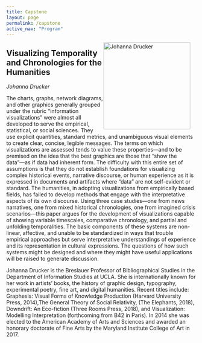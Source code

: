 ```yaml
---
title: Capstone
layout: page
permalink: /capstone
active_nav: "Program"
---
```


<img src="/year/2019/assets/speakers/johanna-drucker.jpeg"
  alt="Johanna Drucker" 
  style="float: right; margin-right: 16px;"
  width="230px" >

<!--  <p>
    <strong>Friday, October 26, 2018</strong><br>
    <strong>Time: 11:00 am</strong><br>
    <strong>Location: Conv 1, Sec C</strong>
  </p>
  
  [Video Presentation](https://vimeo.com/304098835)
-->

## Visualizing Temporality and Chronologies for the Humanities
*Johanna Drucker*

The charts, graphs, network diagrams, and other graphics generally grouped under the rubric “information visualizations” were almost all developed to serve the empirical, statistical, or social sciences. They use explicit quantities, standard metrics, and unambiguous visual elements to create clear, concise, legible messages. The terms on which visualizations are assessed tends to value these properties—and to be premised on the idea that the best graphics are those that “show the data”—as if data had inherent form. The difficulty with this entire set of assumptions is that they do not establish foundations for visualizing complex historical events, narrative discourse, or human experience as it is expressed in documents and artifacts where “data” are not self-evident or standard. The humanities, in adopting visualizations from empirically based fields, has failed to develop methods that engage with the interpretative aspects of its own discourse. Using three case studies—one from news narratives, one from mixed historical chronologies, one from imagined crisis scenarios—this paper argues for the development of visualizations capable of showing variable timescales, comparative chronology, and partial and unfolding temporalities. The basic components of these systems are non-linear, affective, and unable to be standardized in ways that trouble empirical approaches but serve interpretative understandings of experience and its representation in cultural expressions. The questions of how such systems might be designed and where they might have useful applications will be raised to generate discussion.

Johanna Drucker is the Breslauer Professor of Bibliographical Studies in the Department of Information Studies at UCLA. She is internationally known for her work in artists’ books, the history of graphic design, typography, experimental poetry, fine art, and digital humanities. Recent titles include: Graphesis: Visual Forms of Knowledge Production (Harvard University Press, 2014),The General Theory of Social Relativity, (The Elephants, 2018), Downdrift: An Eco-fiction (Three Rooms Press, 2018), and Visualization: Modelling Interpretation (forthcoming from B42 in Paris). In 2014 she was elected to the American Academy of Arts and Sciences and awarded an honorary doctorate of Fine Arts by the Maryland Institute College of Art in 2017.

